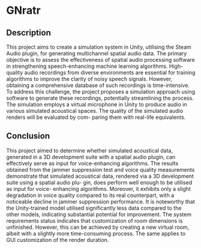 # GNratr

## Description
This project aims to create a simulation system in Unity, utilising the Steam Audio plugin, for generating multichannel spatial audio data. The primary objective is to assess the effectiveness of spatial audio processing software in strengthening speech-enhancing machine learning algorithms. High-quality audio recordings from diverse environments are essential for training algorithms to improve the clarity of noisy speech signals. However, obtaining a comprehensive database of such recordings is time-intensive. To address this challenge, the project proposes a simulation approach using software to generate these recordings, potentially streamlining the process. The simulation employs a virtual microphone in Unity to produce audio in various simulated acoustical spaces. The quality of the simulated audio renders will be evaluated by com- paring them with real-life equivalents.

## Conclusion

This project aimed to determine whether simulated acoustical data, generated in a 3D development suite with a spatial audio plugin, can effectively serve as input for voice-enhancing algorithms. The results obtained from the jammer suppression test and voice quality measurements demonstrate that simulated acoustical data, rendered via a 3D development suite using a spatial audio plu- gin, does perform well enough to be utilised as input for voice- enhancing algorithms. Moreover, it exhibits only a slight degradation in voice quality compared to its real counterpart, with a noticeable decline in jammer suppression performance. It is noteworthy that the Unity-trained model utilised significantly less data compared to the other models, indicating substantial potential for improvement. The system requirements status indicates that customization of room dimensions is unfinished. However, this can be achieved by creating a new virtual room, albeit with a slightly more time-consuming process. The same applies to GUI customization of the render duration.

